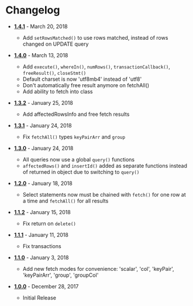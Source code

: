 # Changelog

- [**1.4.1**](https://github.com/WebsiteBeaver/Simple-MySQLi/tree/1.4.1) - March 20, 2018

  - Add `setRowsMatched()` to use rows matched, instead of rows changed on UPDATE query

- [**1.4.0**](https://github.com/WebsiteBeaver/Simple-MySQLi/tree/1.4.0) - March 13, 2018

  - Add `execute()`, `whereIn()`, `numRows()`, `transactionCallback()`, `freeResult()`, `closeStmt()`
  - Default charset is now 'utf8mb4' instead of 'utf8'
  - Don't automatically free result anymore on fetchAll()
  - Add ability to fetch into class

- [**1.3.2**](https://github.com/WebsiteBeaver/Simple-MySQLi/tree/1.3.2) - January 25, 2018

  - Add affectedRowsInfo and free fetch results

- [**1.3.1**](https://github.com/WebsiteBeaver/Simple-MySQLi/tree/1.3.1) - January 24, 2018

  - Fix `fetchAll()` types `keyPairArr` and `group`

- [**1.3.0**](https://github.com/WebsiteBeaver/Simple-MySQLi/tree/1.3.0) - January 24, 2018

  - All queries now use a global `query()` functions
  - `affectedRows()` and `insertId()` added as separate functions instead of returned in object due to switching to `query()`

- [**1.2.0**](https://github.com/WebsiteBeaver/Simple-MySQLi/tree/1.2.0) - January 18, 2018

  - Select statements now must be chained with `fetch()` for one row at a time and `fetchAll()` for all results

- [**1.1.2**](https://github.com/WebsiteBeaver/Simple-MySQLi/tree/1.1.2) - January 15, 2018

  - Fix return on `delete()`

- [**1.1.1**](https://github.com/WebsiteBeaver/Simple-MySQLi/tree/1.1.1) - January 11, 2018

  - Fix transactions

- [**1.1.0**](https://github.com/WebsiteBeaver/Simple-MySQLi/tree/1.1.0) - January 3, 2018

  - Add new fetch modes for convenience: 'scalar', 'col', 'keyPair', 'keyPairArr', 'group', 'groupCol'

- [**1.0.0**](https://github.com/WebsiteBeaver/Simple-MySQLi/tree/1.0.0) - December 28, 2017

  - Initial Release
